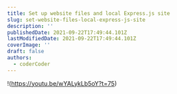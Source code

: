 ```yaml
---
title: Set up website files and local Express.js site
slug: set-website-files-local-express-js-site
description: ''
publishedDate: 2021-09-22T17:49:44.101Z
lastModifiedDate: 2021-09-22T17:49:44.101Z
coverImage: ''
draft: false
authors:
  - coderCoder
---
```


!(https://youtu.be/wYALykLb5oY?t=75)
